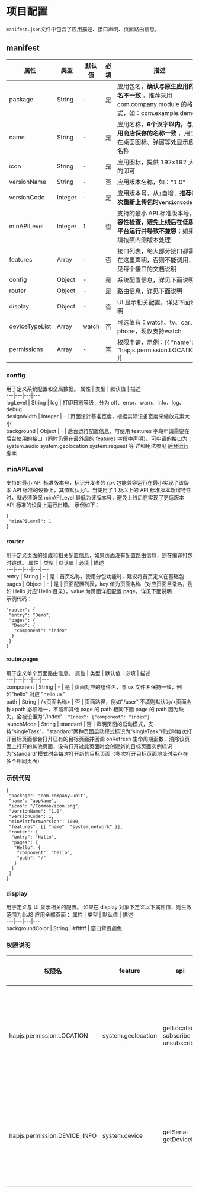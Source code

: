 # 项目配置

`manifest.json`文件中包含了应用描述、接口声明、页面路由信息。

## manifest
属性 | 类型 | 默认值 | 必填 | 描述  
---|---|---|---|---  
package | String | - | 是 | 应用包名，**确认与原生应用的包名不一致** ，推荐采用 com.company.module 的格式，如：com.example.demo  
name | String | - | 是 | 应用名称，**6个汉字以内，与应用商店保存的名称一致** ，用于在桌面图标、弹窗等处显示应用名称  
icon | String | - | 是 | 应用图标，提供 192x192 大小的即可  
versionName | String | - | 否 | 应用版本名称，如："1.0"  
versionCode | Integer | - | 是 | 应用版本号，从`1`自增，**推荐每次重新上传包时`versionCode` +1**  
minAPILevel | Integer | 1 | 否 | 支持的最小 API 标准版本号，**兼容性检查，避免上线后在低版本平台运行并导致不兼容**；如果不填按照内测版本处理  
features | Array | - | 否 | 接口列表，绝大部分接口都需要在这里声明，否则不能调用，详见每个接口的文档说明  
config | Object | - | 是 | 系统配置信息，详见下面说明  
router | Object | - | 是 | 路由信息，详见下面说明  
display | Object | - | 否 | UI 显示相关配置，详见下面说明  
deviceTypeList | Array<String> | watch | 否 | 可选值有：watch、tv、car、phone，现仅支持watch  
permissions | Array | - | 否 | 权限申请，示例：[{ "name": "hapjs.permission.LOCATION" }]  

### config
用于定义系统配置和全局数据。
属性 | 类型 | 默认值 | 描述  
---|---|---|---  
logLevel | String | log | 打印日志等级，分为 off、error、warn、info、log、debug  
designWidth | Integer | - | 页面设计基准宽度，根据实际设备宽度来缩放元素大小  
background | Object | - | 后台运行配置信息，可使用 features 字段申请需要在后台使用的接口（同时仍需在最外层的 features 字段中声明）。可申请的接口为： system.audio system.geolocation system.request 等 详细用法参见 [后台运行](https://iot.mi.com/vela/quickapp/zh/guide/framework/other/background-running.html) 脚本  

### minAPILevel
支持的最小 API 标准版本号，标识开发者的 rpk 包能兼容运行在最小实现了该版本 API 标准的设备上，其值默认为1。当使用了 1 及以上的 API 标准版本新增特性时，就必须确保 minAPILevel 最低为该版本号，避免上线后在实现了更低版本 API 标准的设备上运行出错。
示例如下：
```
{
 "minAPILevel": 1
}
```

### router
用于定义页面的组成和相关配置信息，如果页面没有配置路由信息，则在编译打包时跳过。
属性 | 类型 | 默认值 | 必填 | 描述  
---|---|---|---|---  
entry | String | - | 是 | 首页名称，使用分包功能时，建议将首页定义在基础包  
pages | Object | - | 是 | 页面配置列表，key 值为页面名称（对应页面目录名，例如 Hello 对应'Hello'目录），value 为页面详细配置 page，详见下面说明  
示例代码：
```
"router": {
 "entry": "Demo",
 "pages": {
  "Demo": {
   "component": "index"
  }
 }
}
```

#### router.pages
用于定义单个页面路由信息。
属性 | 类型 | 默认值 | 必填 | 描述  
---|---|---|---|---  
component | String | - | 是 | 页面对应的组件名，与 ux 文件名保持一致，例如"hello" 对应 "hello.ux"  
path | String | /<页面名称> | 否 | 页面路径，例如"/user",不填则默认为/<页面名称>path 必须唯一，不能和其他 page 的 path 相同下面 page 的 path 因为缺失，会被设置为"/Index"：`"Index": {"component": "index"}`  
launchMode | String | standard | 否 | 声明页面的启动模式，支持"singleTask"、"standard"两种页面启动模式标识为"singleTask"模式时每次打开目标页面都会打开已有的目标页面并回调 onRefresh 生命周期函数，清除该页面上打开的其他页面，没有打开过此页面时会创建新的目标页面实例标识为"standard"模式时会每次打开新的目标页面（多次打开目标页面地址时会存在多个相同页面）  

### 示例代码
```
{
 "package": "com.company.unit",
 "name": "appName",
 "icon": "/Common/icon.png",
 "versionName": "1.0",
 "versionCode": 1,
 "minPlatformVersion": 1000,
 "features": [{ "name": "system.network" }],
 "router": {
  "entry": "Hello",
  "pages": {
   "Hello": {
    "component": "hello",
    "path": "/"
   }
  }
 }
}
```

### display
用于定义与 UI 显示相关的配置。
如果在 display 对象下定义以下属性值，则生效范围为此JS 应用全部页面：
属性 | 类型 | 默认值 | 描述  
---|---|---|---  
backgroundColor | String | #ffffff | 窗口背景颜色  

### 权限说明
权限名 | feature | api | 描述 | 权限错误码  
---|---|---|---|---  
hapjs.permission.LOCATION | system.geolocation | getLocation subscribe unsubscribe | 地理位置 | 400： 拒绝授予权限 402： 权限错误（未声明该权限）  
hapjs.permission.DEVICE_INFO | system.device | getSerial getDeviceId | 获取设备信息 | 400： 拒绝授予权限 402： 权限错误（未声明该权限）
